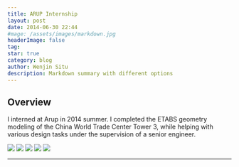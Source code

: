 ```yaml
---
title: ARUP Internship
layout: post
date: 2014-06-30 22:44
#mage: /assets/images/markdown.jpg
headerImage: false
tag:
star: true
category: blog
author: Wenjin Situ
description: Markdown summary with different options
---
```


## Overview
<p> I interned at Arup in 2014 summer. I completed the ETABS geometry modeling of the China World Trade Center Tower 3, while helping with various design tasks under the supervision of a senior engineer.</p>


<img class="image" src="{{ site.url }}/{{ site.ARUP_Beijing }}">
<img class="image" src="{{ site.url }}/{{ site.ARUP_ETABS_Model }}">
<img class="image" src="{{ site.url }}/{{ site.ARUP_CCTV }}">
<img class="image" src="{{ site.url }}/{{ site.ARUP_on_site }}">
<img class="image" src="{{ site.url }}/{{ site.ARUP_Project }}">






---
